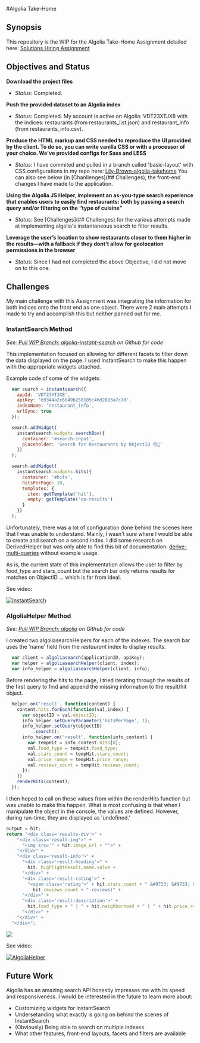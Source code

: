 #Algolia Take-Home

## Synopsis

This repository is the WIP for the Algolia Take-Home Assignment detailed here: [Solutions Hiring Assignment](https://github.com/algolia/solutions-hiring-assignment)

## Objectives and Status

**Download the project files**

- _Status:_ Completed.

**Push the provided dataset to an Algolia index**

- _Status:_ Completed. My account is active on Algolia: VDT23XTJX8 with the indices: restaurants (from restaurants\_list.json) and restaurant\_info (from restaurants\_info.csv).

**Produce the HTML markup and CSS needed to reproduce the UI provided by the client. To do so, you can write vanilla CSS or with a processor of your choice. We've provided configs for Sass and LESS**

- _Status:_ I have commited and pulled in a branch called 'basic-layout' with CSS configurations in my repo here: [Lily-Brown-algolia-takehome](https://github.com/Lily-Brown/algolia-takehome) You can also see below (in [Chanllenges](## Challenges), the front-end changes I have made to the application.

**Using the Algolia JS Helper, implement an as-you-type search experience that enables users to easily find restaurants: both by passing a search query and/or filtering on the “type of cuisine”**

- _Status:_ See [Challenges](## Challenges) for the various attempts made at implementing algolia's instantaneous search to filter results.

**Leverage the user’s location to show restaurants closer to them higher in the results—with a fallback if they dont’t allow for geolocation permissions in the browser**

- _Status:_ Since I had not completed the above Objective, I did not move on to this one.

## Challenges

My main challenge with this Assignment was integrating the information for both indices onto the front end as one object. There were 2 main attempts I made to try and accomplish this but neither panned out for me.

### InstantSearch Method 
_See: [Pull WIP Branch: algolia-instant-search](https://github.com/Lily-Brown/algolia-takehome/compare/algolia-instant-search?expand=1) on Github for code_

This implementation focused on allowing for different facets to filter down the data displayed on the page. I used InstantSearch to make this happen with the appropriate widgets attached. 

Example code of some of the widgets:

```javascript
  var search = instantsearch({
    appId: 'VDT23XTJX8',
    apiKey: '69344a2c6049b250105c46d2893a7c7d',
    indexName: 'restaurant_info',
    urlSync: true
  });

  search.addWidget(
    instantsearch.widgets.searchBox({
      container: '#search-input',
      placeholder: 'Search for Restaurants by ObjectID 😖🤷‍'
    })
  );

  search.addWidget(
    instantsearch.widgets.hits({
      container: '#hits',
      hitsPerPage: 10,
      templates: {
        item: getTemplate('hit'),
        empty: getTemplate('no-results')
      }
    })
  );
```

Unfortunately, there was a lot of configuration done behind the scenes here that I was unable to understand. Mainly, I wasn't sure where I would be able to create and search on a second index. I did some research on DerivedHelper but was only able to find this bit of documentation: [derive-multi-queries](https://community.algolia.com/algoliasearch-helper-js/reference.html#derive-multi-queries) without example usage.

As is, the current state of this implementation allows the user to filter by food\_type and stars\_count but the search bar only returns results for matches on ObjectID ... which is far from ideal.

See video:

[![InstantSearch](http://i.imgur.com/PY4yDmL.png)](https://www.dropbox.com/home/Public?preview=InstantSearch.mov "Click to Watch!")

### AlgoliaHelper Method 
_See: [Pull WIP Branch: algolia](https://github.com/Lily-Brown/algolia-takehome/compare/algolia?expand=1) on Github for code_

I created two algoliasearchHelpers for each of the indexes. The search bar uses the 'name' field from the _restaurant_ index to display results. 

```javascript
  var client = algoliasearch(applicationID, apiKey);
  var helper = algoliasearchHelper(client, index);
  var info_helper = algoliasearchHelper(client, info);
```

Before rendering the hits to the page, I tried iterating through the results of the first query to find and append the missing information to the result/hit object.

```javascript
  helper.on('result', function(content) {
    content.hits.forEach(function(val,index) {
      var objectID = val.objectID;
      info_helper.setQueryParameter('hitsPerPage', 1);
      info_helper.setQuery(objectID)
          .search();
      info_helper.on('result', function(info_content) { 
        var tempHit = info_content.hits[0];
        val.food_type = tempHit.food_type;
        val.stars_count = tempHit.stars_count;
        val.price_range = tempHit.price_range;
        val.reviews_count = tempHit.reviews_count;
      });
    })
    renderHits(content);
  });
```

I then hoped to call on these values from within the renderHits function but was unable to make this happen. What is most confusing is that when I manipulate the object in the console, the values are defined. However, during run-time, they are displayed as 'undefined.'

```javascript
output = hit;
return "<div class='results-div'>" +
    "<div class='result-img'>" +
      "<img src='" + hit.image_url + "'>" +
    "</div>" +
    "<div class='result-info'>" +
      "<div class='result-heading'>" +
        hit._highlightResult.name.value +
      "</div>" +
      "<div class='result-rating'>" +
        "<span class='rating'>" + hit.stars_count + " &#9733; &#9733; &#9733; &#9733;</span> &#9734; (" + 
          hit.reviews_count + " reviews)" +                     
      "</div>" +
      "<div class='result-description'>" +
        hit.food_type + " | " + hit.neighborhood + " | " + hit.price_range + 
      "</div>" +
    "</div>" +
  "</div>";
```

<img src="http://i.imgur.com/XtEsqb7.png">

See video:

[![AlgoliaHelper](http://i.imgur.com/wHaEeb9.png)](https://www.dropbox.com/home/Public?preview=AlgoliaSearchHelper.mov "Click to Watch!")

## Future Work

Algolia has an amazing search API honestly impresses me with its speed and responsiveness. I would be interested in the future to learn more about:

- Customizing widgets for InstantSearch
- Undersetanding what exactly is going on behind the scenes of InstantSearch
- (Obviously) Being able to search on multiple indexes
- What other features, front-end layouts, facets and filters are available 
